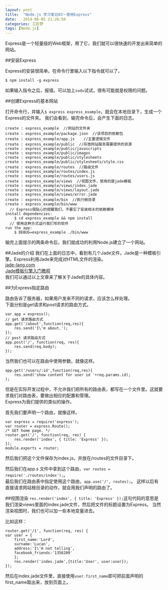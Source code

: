 ```yaml
---
layout: post
title:  "Node.js 学习笔记03－使用Express"
date:   2014-06-05 21:26:50
categories: 工匠梦
tags: [Node.js]
---
```


Express是一个轻量级的Web框架，用了它，我们就可以很快速的开发出来简单的网站。

##安装Express

Express的安装很简单。在命令行里输入以下指令就可以了。

	$ npm install -g express   
	
如果输入指令之后，报错。可以加上`sodu`试试，很有可能就是权限的问题。

##创建Express的基本网站

打开命令行，并输入`$ express express_example`，就会在本地目录下，生成一个Express的文件夹。
我们会看到，输完命令后，会产生下面的日志。

	create : express_example  //网站的文件夹
	create : express_example/package.json  //该项目的依赖包
	create : express_example/app.js    //主要逻辑文件
	create : express_example/public	 //存放网站服务需要提供的资源
	create : express_example/public/javascripts
	create : express_example/public/images
	create : express_example/public/stylesheets
	create : express_example/public/stylesheets/style.css
	create : express_example/routes  //路由文件
	create : express_example/routes/index.js  
	create : express_example/routes/users.js
	create : express_example/views  //视图文件，使用的是jade模板
	create : express_example/views/index.jade
	create : express_example/views/layout.jade
	create : express_example/views/error.jade
	create : express_example/bin  //执行根目录
	create : express_example/bin/www
	  // Express很贴心的提醒我们，不要忘了安装相关的依赖模块
	install dependencies:
		$ cd express_example && npm install
	  // 使用这种方式运行我们写的软件
	run the app:
		$ DEBUG=express_example ./bin/www
		
输完上面提示的两条命令后，我们就成功的利用Node.js建立了一个网站。

##Jade的介绍
我们在上面的日志中，看到有几个Jade文件。Jade是一种模板引擎。Express利用Jade来完成对HTML文件的渲染。  
[jade-lang.com](http://jade-lang.com/)  
[Jade模板引擎入门教程](http://www.csser.com/board/4f3f516e38a5ebc978000508)  
我们可以通过以上文章来了解关于Jade的具体内容。

##为Express指定路由

路由告诉了服务器，如果用户发来不同的请求，应该怎么样处理。  
下面分别是get请求和post请求的路由方式。  
	
	var app = express();
	// get 请求路由方式
	app.get('/about',function(req,res){
    	res.send('I\'m about.');
	});
	// post 请求路由方式
	app.post('/', function(req, res){
    	res.send(req.body);
	});

当然我们也可以在路由中使用参数。就像这样。
	
	app.get('/users/:id',function(req,res){
    	res.send('show content for user id '+req.params.id);
	);
	
但是在实际开发过程中，不允许我们把所有的路由表，都写在一个文件里。这就要求我们对路由表，要做出相应的配置和管理。  
Express为我们提供的类似的操作。

首先我们要声明一个路由，就像这样。

	var express = require('express');
	var router = express.Route();	
	/* GET home page. */
	router.get('/', function(req, res) {
		res.render('index', { title: 'Express' });
	});
	module.exports = router;
	  
然后我们把这个文件保存为index.js，并放在/routes的文件目录下。

然后我们在app.s 文件中拿到这个路由，`var routes = require('./routes/index');`。  
最后我们在路由表中指定使用这个路由，`app.use('/', routes);`。
这样以后有直接请求网站根目录的动作，就会用我们声明的路由了。  

##视图渲染
`res.render('index', { title: 'Express' });`这句代码的意思是我们渲染views里面的index.jade文件，然后把文件的标题设置为Express。
当然渲染视图时，我们也可以加一些本地变量进去。

比如这样：
	
	router.get('/1', function(req, res) {
	var user = {
    	first_name:'Lord',
    	surname:'Lucan',
    	address:'I\'m not telling',
    	facebook_friends:'1356200'
    	};
    	res.render('index.jade',{title:'User', user:user});
	});
	
然后在index.jade文件里，直接使用`user.first_name`即可把前面声明的first_name取出来，放到页面上。